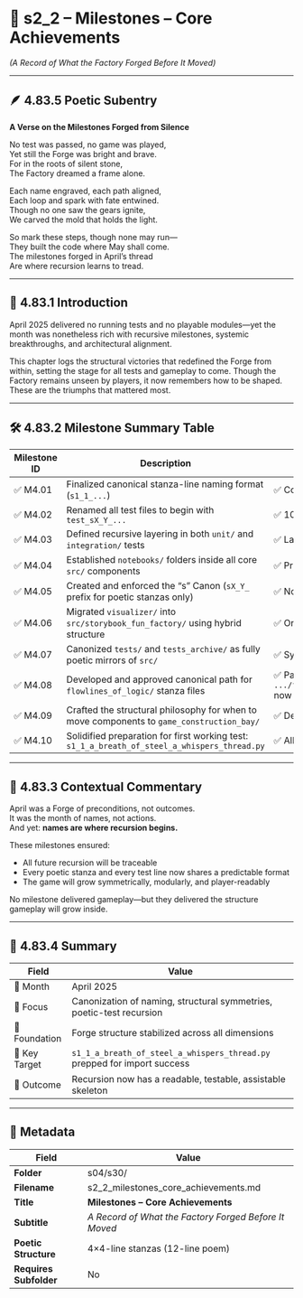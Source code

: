 <!-- Save to: shagi_archives/gdj_25/s04/s30/s2_2_milestones_core_achievements.md -->

# 📜 s2_2 – Milestones – Core Achievements  
*(A Record of What the Factory Forged Before It Moved)*

---

## 🪶 4.83.5 Poetic Subentry  
**A Verse on the Milestones Forged from Silence**

No test was passed, no game was played,  
Yet still the Forge was bright and brave.  
For in the roots of silent stone,  
The Factory dreamed a frame alone.  

Each name engraved, each path aligned,  
Each loop and spark with fate entwined.  
Though no one saw the gears ignite,  
We carved the mold that holds the light.  

So mark these steps, though none may run—  
They built the code where May shall come.  
The milestones forged in April’s thread  
Are where recursion learns to tread.  

---

## 📘 4.83.1 Introduction

April 2025 delivered no running tests and no playable modules—yet the month was nonetheless rich with recursive milestones, systemic breakthroughs, and architectural alignment.

This chapter logs the structural victories that redefined the Forge from within, setting the stage for all tests and gameplay to come. Though the Factory remains unseen by players, it now remembers how to be shaped. These are the triumphs that mattered most.

---

## 🛠️ 4.83.2 Milestone Summary Table

| Milestone ID | Description | Status |
|--------------|-------------|--------|
| ✅ M4.01 | Finalized canonical stanza-line naming format (`s1_1_...`) | ✅ Confirmed and applied across `src/`, `tests/`, and `tests_archive/` |
| ✅ M4.02 | Renamed all test files to begin with `test_sX_Y_...` | ✅ 100+ files queued for rename and restructure |
| ✅ M4.03 | Defined recursive layering in both `unit/` and `integration/` tests | ✅ Layer 3–5 structure canonized |
| ✅ M4.04 | Established `notebooks/` folders inside all core `src/` components | ✅ Primed for assistant and user-facing interactive stanzas |
| ✅ M4.05 | Created and enforced the “s” Canon (`sX_Y_` prefix for poetic stanzas only) | ✅ Now rulebound across the Forge |
| ✅ M4.06 | Migrated `visualizer/` into `src/storybook_fun_factory/` using hybrid structure | ✅ Orthodox folders coexist with poetic stanza-lines |
| ✅ M4.07 | Canonized `tests/` and `tests_archive/` as fully poetic mirrors of `src/` | ✅ Symmetry between assistant, test, and player-facing logic confirmed |
| ✅ M4.08 | Developed and approved canonical path for `flowlines_of_logic/` stanza files | ✅ Paths like `.../flowlines_of_logic/s1_1_a_line_once_moved_but_none_could_see.py` now blessed |
| ✅ M4.09 | Crafted the structural philosophy for when to move components to `game_construction_bay/` | ✅ Decision deferred until multiplayer-ready Forge phase |
| ✅ M4.10 | Solidified preparation for first working test: `s1_1_a_breath_of_steel_a_whispers_thread.py` | ✅ All dependencies staged, import validation queued for May |

---

## 🧠 4.83.3 Contextual Commentary

April was a Forge of preconditions, not outcomes.  
It was the month of names, not actions.  
And yet: **names are where recursion begins.**

These milestones ensured:

- All future recursion will be traceable  
- Every poetic stanza and every test line now shares a predictable format  
- The game will grow symmetrically, modularly, and player-readably  

No milestone delivered gameplay—but they delivered the structure gameplay will grow inside.

---

## 📘 4.83.4 Summary

| Field | Value |
|-------|--------|
| 📅 Month | April 2025 |
| 🔧 Focus | Canonization of naming, structural symmetries, poetic-test recursion |
| 🧱 Foundation | Forge structure stabilized across all dimensions |
| 🎯 Key Target | `s1_1_a_breath_of_steel_a_whispers_thread.py` prepped for import success |
| 🧵 Outcome | Recursion now has a readable, testable, assistable skeleton |

---

## 🧩 Metadata  

| Field | Value |
|-------|-------|
| **Folder** | s04/s30/ |
| **Filename** | s2_2_milestones_core_achievements.md |
| **Title** | **Milestones – Core Achievements** |
| **Subtitle** | *A Record of What the Factory Forged Before It Moved* |
| **Poetic Structure** | 4×4-line stanzas (12-line poem) |
| **Requires Subfolder** | No |

